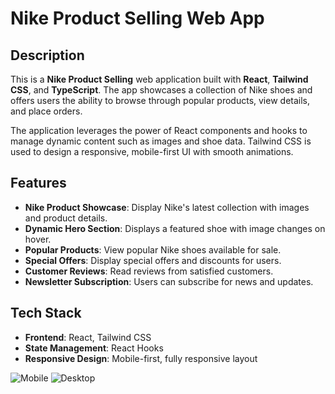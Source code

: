 # Nike Product Selling Web App

## Description
This is a **Nike Product Selling** web application built with **React**, **Tailwind CSS**, and **TypeScript**. The app showcases a collection of Nike shoes and offers users the ability to browse through popular products, view details, and place orders.

The application leverages the power of React components and hooks to manage dynamic content such as images and shoe data. Tailwind CSS is used to design a responsive, mobile-first UI with smooth animations.

## Features
- **Nike Product Showcase**: Display Nike's latest collection with images and product details.
- **Dynamic Hero Section**: Displays a featured shoe with image changes on hover.
- **Popular Products**: View popular Nike shoes available for sale.
- **Special Offers**: Display special offers and discounts for users.
- **Customer Reviews**: Read reviews from satisfied customers.
- **Newsletter Subscription**: Users can subscribe for news and updates.

## Tech Stack
- **Frontend**: React, Tailwind CSS
- **State Management**: React Hooks
- **Responsive Design**: Mobile-first, fully responsive layout

![Mobile](https://github.com/user-attachments/assets/6c930291-d5ef-4b4f-a1a9-c8143489b127)
![Desktop](https://github.com/user-attachments/assets/07a00c61-78cc-46b3-87cc-a410f6885448)

